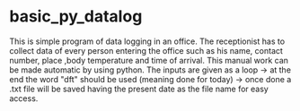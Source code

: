 # basic_py_datalog
This is simple program of data logging in an office.
The receptionist has to collect data of every person entering the office such as his name, contact number, place ,body temperature and time of arrival.
This manual work can be made automatic by using python.
The inputs are given as a loop -> at the end the word "dft" should be used (meaning done for today) -> once done a .txt file will be saved having the present date as the file name for easy access.

